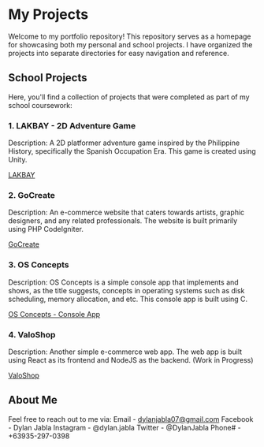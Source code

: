 # My Projects

Welcome to my portfolio repository! This repository serves as a homepage for showcasing both my personal and school projects. I have organized the projects into separate directories for easy navigation and reference.

## School Projects

Here, you'll find a collection of projects that were completed as part of my school coursework:

### 1. LAKBAY - 2D Adventure Game
Description: A 2D platformer adventure game inspired by the Philippine History, specifically the Spanish Occupation Era. This game is created using Unity.

[LAKBAY](https://github.com/djabla/LAKBAY)

### 2. GoCreate
Description: An e-commerce website that caters towards artists, graphic designers, and any related professionals. The website is built primarily using PHP CodeIgniter.

[GoCreate](https://github.com/djabla/GoCreate)

### 3. OS Concepts
Description: OS Concepts is a simple console app that implements and shows, as the title suggests, concepts in operating systems such as disk scheduling, memory allocation, and etc. This console app is built using C.

[OS Concepts - Console App](https://github.com/djabla/osConcepts-consoleapp)

### 4. ValoShop
Description: Another simple e-commerce web app. The web app is built using React as its frontend and NodeJS as the backend. (Work in Progress)

[ValoShop](https://github.com/djabla/valoshop)

## About Me

Feel free to reach out to me via:
Email - dylanjabla07@gmail.com
Facebook - Dylan Jabla
Instagram - @dylan.jabla
Twitter - @DylanJabla
Phone# - +63935-297-0398


